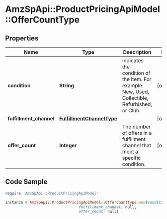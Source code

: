 # AmzSpApi::ProductPricingApiModel::OfferCountType

## Properties

Name | Type | Description | Notes
------------ | ------------- | ------------- | -------------
**condition** | **String** | Indicates the condition of the item. For example: New, Used, Collectible, Refurbished, or Club. | [optional] 
**fulfillment_channel** | [**FulfillmentChannelType**](FulfillmentChannelType.md) |  | [optional] 
**offer_count** | **Integer** | The number of offers in a fulfillment channel that meet a specific condition. | [optional] 

## Code Sample

```ruby
require 'AmzSpApi::ProductPricingApiModel'

instance = AmzSpApi::ProductPricingApiModel::OfferCountType.new(condition: null,
                                 fulfillment_channel: null,
                                 offer_count: null)
```


